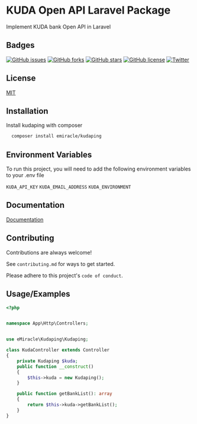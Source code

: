 
# KUDA Open API Laravel Package

Implement KUDA bank Open API in Laravel


## Badges
[![GitHub issues](https://img.shields.io/github/issues/e-Miracle/kudaping)](https://github.com/e-Miracle/kudaping/issues)
[![GitHub forks](https://img.shields.io/github/forks/e-Miracle/kudaping)](https://github.com/e-Miracle/kudaping/network)
[![GitHub stars](https://img.shields.io/github/stars/e-Miracle/kudaping)](https://github.com/e-Miracle/kudaping/stargazers)
[![GitHub license](https://img.shields.io/github/license/e-Miracle/kudaping)](https://github.com/e-Miracle/kudaping/blob/main/LICENSE)
[![Twitter](https://img.shields.io/twitter/url?style=social&url=https%3A%2F%2Fgithub.com%2Fe-Miracle%2Fkudaping)](https://twitter.com/intent/tweet?text=Wow:&url=https%3A%2F%2Fgithub.com%2Fe-Miracle%2Fkudaping)




## License

[MIT](https://choosealicense.com/licenses/mit/)


## Installation

Install kudaping with composer

```bash
  composer install emiracle/kudaping
```
    
## Environment Variables

To run this project, you will need to add the following environment variables to your .env file

`KUDA_API_KEY`
`KUDA_EMAIL_ADDRESS`
`KUDA_ENVIRONMENT`


## Documentation

[Documentation](https://medium.com/@miraclechibuzo/kudaping-a-laravel-package-for-kuda-bank-open-api-84e747c049f)


## Contributing

Contributions are always welcome!

See `contributing.md` for ways to get started.

Please adhere to this project's `code of conduct`.


## Usage/Examples

```php
<?php


namespace App\Http\Controllers;


use eMiracle\Kudaping\Kudaping;

class KudaController extends Controller
{
    private Kudaping $kuda;
    public function __construct()
    {
        $this->kuda = new Kudaping();
    }

    public function getBankList(): array
    {
        return $this->kuda->getBankList();
    }
}

```

